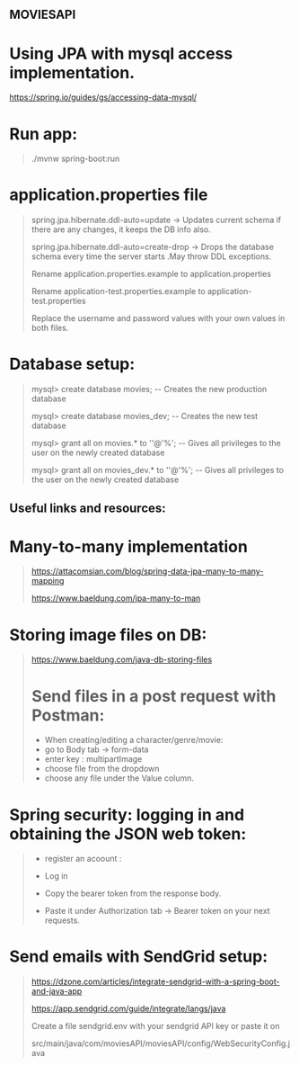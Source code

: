 ## MOVIESAPI 
# Using JPA with mysql access implementation.
https://spring.io/guides/gs/accessing-data-mysql/

# Run app:

> ./mvnw spring-boot:run

# application.properties file

> spring.jpa.hibernate.ddl-auto=update   -> Updates current schema if there are
> any changes, it keeps the DB info also.
> 
> spring.jpa.hibernate.ddl-auto=create-drop  -> Drops the database schema every time the server starts
> .May throw DDL exceptions.
> 
> Rename application.properties.example to application.properties
> 
> Rename application-test.properties.example to application-test.properties
> 
> Replace the username and password values with your own values in both files.


# Database setup:
> mysql> create database movies; -- Creates the new production database
> 
> mysql> create database movies_dev; -- Creates the new test database
> 
> mysql> grant all on movies.* to '<YOURUSER>'@'%'; -- Gives all privileges to the user on the newly created database
> 
> mysql> grant all on movies_dev.* to '<YOURPASSWORD>'@'%'; -- Gives all privileges to the user on the newly created database
> 

## Useful links and resources:
# Many-to-many implementation
> https://attacomsian.com/blog/spring-data-jpa-many-to-many-mapping
>
> https://www.baeldung.com/jpa-many-to-man

 # Storing image files on DB:
 > https://www.baeldung.com/java-db-storing-files
> 
> # Send files in a post request with Postman: 
> - When creating/editing a character/genre/movie:
> - go to Body tab -> form-data
 > - enter key : multipartImage 
> - choose file from the dropdown
 > - choose any file under the Value column.

# Spring security: logging in and obtaining the JSON web token:
> - register an acoount :
> 
> - Log in
> 
> - Copy the bearer token from the response body.
> 
> - Paste it under Authorization tab -> Bearer token on your next requests.

# Send emails with SendGrid setup:
> https://dzone.com/articles/integrate-sendgrid-with-a-spring-boot-and-java-app
>
> https://app.sendgrid.com/guide/integrate/langs/java
> 
> Create a file sendgrid.env with your sendgrid API key or paste it on
> 
> src/main/java/com/moviesAPI/moviesAPI/config/WebSecurityConfig.java
